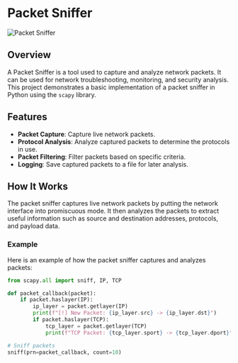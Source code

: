 # Packet Sniffer

![Packet Sniffer](https://example.com/your-image-url.jpg) <!-- Replace with an actual image URL if you have one -->

## Overview

A Packet Sniffer is a tool used to capture and analyze network packets. It can be used for network troubleshooting, monitoring, and security analysis. This project demonstrates a basic implementation of a packet sniffer in Python using the `scapy` library.

## Features

- **Packet Capture**: Capture live network packets.
- **Protocol Analysis**: Analyze captured packets to determine the protocols in use.
- **Packet Filtering**: Filter packets based on specific criteria.
- **Logging**: Save captured packets to a file for later analysis.

## How It Works

The packet sniffer captures live network packets by putting the network interface into promiscuous mode. It then analyzes the packets to extract useful information such as source and destination addresses, protocols, and payload data.

### Example

Here is an example of how the packet sniffer captures and analyzes packets:

```python
from scapy.all import sniff, IP, TCP

def packet_callback(packet):
    if packet.haslayer(IP):
        ip_layer = packet.getlayer(IP)
        print(f"[!] New Packet: {ip_layer.src} -> {ip_layer.dst}")
        if packet.haslayer(TCP):
            tcp_layer = packet.getlayer(TCP)
            print(f"TCP Packet: {tcp_layer.sport} -> {tcp_layer.dport}")

# Sniff packets
sniff(prn=packet_callback, count=10)
